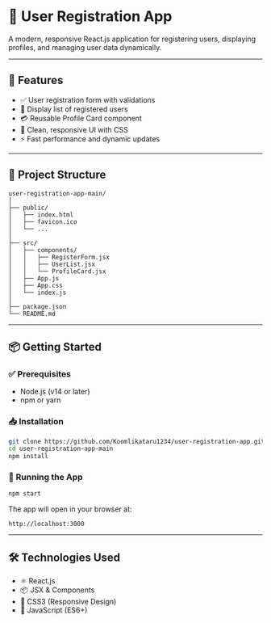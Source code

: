 
# 📝 User Registration App

A modern, responsive React.js application for registering users, displaying profiles, and managing user data dynamically.

---

## 🚀 Features

- ✅ User registration form with validations
- 👥 Display list of registered users
- 💳 Reusable Profile Card component
- 🎨 Clean, responsive UI with CSS
- ⚡ Fast performance and dynamic updates

---

## 📁 Project Structure

```
user-registration-app-main/
│
├── public/
│   ├── index.html
│   ├── favicon.ico
│   └── ...
│
├── src/
│   ├── components/
│   │   ├── RegisterForm.jsx
│   │   ├── UserList.jsx
│   │   └── ProfileCard.jsx
│   ├── App.js
│   ├── App.css
│   └── index.js
│
├── package.json
└── README.md
```

---

## 📦 Getting Started

### ✅ Prerequisites

- Node.js (v14 or later)
- npm or yarn

### 📥 Installation

```bash
git clone https://github.com/Koomlikataru1234/user-registration-app.git
cd user-registration-app-main
npm install
```

### 🚀 Running the App

```bash
npm start
```

The app will open in your browser at:

```
http://localhost:3000
```

---

## 🛠️ Technologies Used

- ⚛️ React.js
- 📦 JSX & Components
- 🎨 CSS3 (Responsive Design)
- 🔧 JavaScript (ES6+)

